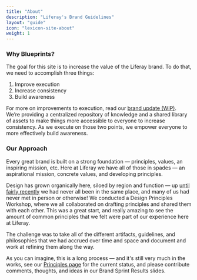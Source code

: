 ```yaml
---
title: "About"
description: "Liferay's Brand Guidelines"
layout: "guide"
icon: "lexicon-site-about"
weight: 1
---
```


### Why Blueprints?

The goal for this site is to increase the value of the Liferay brand. To do that, we need to accomplish three things:

1.  Improve execution
1.  Increase consistency
1.  Build awareness

For more on improvements to execution, read our [brand update (WIP)](https://docs.google.com/document/d/1A-vJ1gQOwn-T-ozTpHHVCz9f_CzcmjRJNnajCrOlLkU/edit?usp=sharing). We’re providing a centralized repository of knowledge and a shared library of assets to make things more accessible to everyone to increase consistency. As we execute on those two points, we empower everyone to more effectively build awareness.

### Our Approach

Every great brand is built on a strong foundation &mdash; principles, values, an inspiring mission, etc. Here at Liferay we have all of those in spades &mdash; an aspirational mission, concrete values, and developing principles.

Design has grown organically here, siloed by region and function &mdash; up [until fairly recently](https://medium.com/liferay-uxd/liferay-design-week-2018-is-over-feb08e290a5f) we had never all been in the same place, and many of us had never met in person or otherwise! We conducted a Design Principles Workshop, where we all collaborated on drafting principles and shared them with each other. This was a great start, and really amazing to see the amount of common principles that we felt were part of our experience here at Liferay.

The challenge was to take all of the different artifacts, guidelines, and philosophies that we had accrued over time and space and document and work at refining them along the way.

As you can imagine, this is a long process &mdash; and it's still very much in the works, see our [Principles page](/docs/resources/principles) for the current status, and please contribute comments, thoughts, and ideas in our Brand Sprint Results slides.
